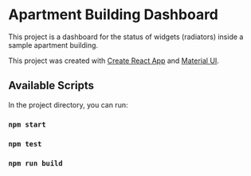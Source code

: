 # Apartment Building Dashboard

This project is a dashboard for the status of widgets (radiators) inside a sample apartment building. 

This project was created with [Create React App](https://github.com/facebook/create-react-app) and [Material UI](https://www.material-ui.com).

## Available Scripts

In the project directory, you can run:
### `npm start`
### `npm test`
### `npm run build`